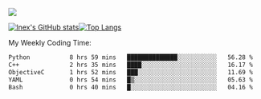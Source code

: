 ![](https://komarev.com/ghpvc/?username=lnexenl&style=flat-square&color=orange)

[![lnex's GitHub stats](https://github-readme-stats.vercel.app/api?username=lnexenl&count_private=true&show_icons=true)](https://github.com/anuraghazra/github-readme-stats)[![Top Langs](https://github-readme-stats.vercel.app/api/top-langs/?username=lnexenl&layout=compact&langs_count=8&exclude_repo=32-bit-MIPS-CPU)](https://github.com/anuraghazra/github-readme-stats)

My Weekly Coding Time:
<!--START_SECTION:waka-->

```txt
Python           8 hrs 59 mins   ██████████████░░░░░░░░░░░   56.28 %
C++              2 hrs 35 mins   ████░░░░░░░░░░░░░░░░░░░░░   16.17 %
ObjectiveC       1 hrs 52 mins   ███░░░░░░░░░░░░░░░░░░░░░░   11.69 %
YAML             0 hrs 54 mins   █▒░░░░░░░░░░░░░░░░░░░░░░░   05.63 %
Bash             0 hrs 40 mins   █░░░░░░░░░░░░░░░░░░░░░░░░   04.16 %
```

<!--END_SECTION:waka-->


